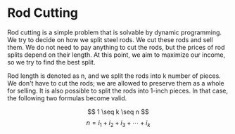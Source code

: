 # Rod Cutting

Rod cutting is a simple problem that is solvable by dynamic programming. We try to decide on how we split steel rods. We cut these rods and sell them. We do not need to pay anything to cut the rods, but the prices of rod splits depend on their length. At this point, we aim to maximize our income, so we try to find the best split. 

Rod length is denoted as n, and we split the rods into k number of pieces. We don't have to cut the rods; we are allowed to preserve them as a whole for selling. It is also possible to split the rods into 1-inch pieces. In that case, the following two formulas become valid. 

$$ 1 \seq k \seq n $$
$$ n = i_1 + i_2 + i_3 + \cdots + i_k $$